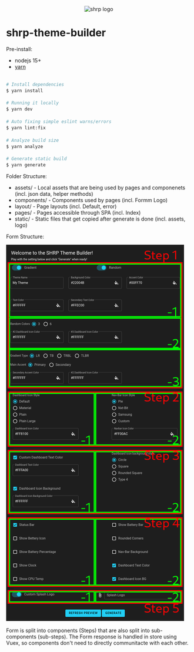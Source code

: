 <p align="center">
    <img alt="shrp logo" src="./static/shrp-logo.png" />
</p>

# shrp-theme-builder

Pre-install:

- nodejs 15+
- [yarn](https://yarnpkg.com/getting-started/install)

```bash

# Install dependencies
$ yarn install

# Running it locally
$ yarn dev

# Auto fixing simple eslint warns/errors
$ yarn lint:fix

# Analyze build size
$ yarn analyze

# Generate static build
$ yarn generate

```

Folder Structure:

- assets/ - Local assets that are being used by pages and componenets (incl. json data, helper methods)
- components/ - Components used by pages (incl. Formm Logo)
- layout/ - Page layouts (incl. Default, error)
- pages/ - Pages accessible through SPA (incl. Index)
- static/ - Static files that get copied after generate is done (incl. assets, logo)

Form Structure:

![screenshot showing the form's components](./steps.png)

Form is split into components (Steps) that are also split into sub-components (sub-steps). The Form response is handled in store using Vuex, so components don't need to directly communitacte with each other.
